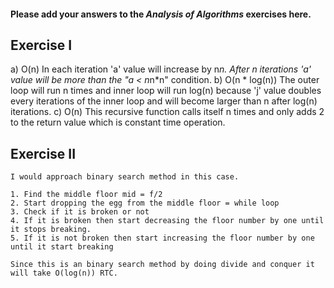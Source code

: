 #### Please add your answers to the ***Analysis of  Algorithms*** exercises here.

## Exercise I

a) O(n)
    In each iteration 'a' value will increase by n*n. After n iterations 'a' value will be more than the "a < n*n*n" condition.
b) O(n * log(n))
    The outer loop will run n times and inner loop will run log(n) because 'j' value doubles every iterations of the inner loop and will become larger than n after log(n) iterations.
c) O(n) 
    This recursive function calls itself n times and only adds 2 to the return value which is constant time operation.

## Exercise II


    I would approach binary search method in this case.

    1. Find the middle floor mid = f/2
    2. Start dropping the egg from the middle floor = while loop
    3. Check if it is broken or not
    4. If it is broken then start decreasing the floor number by one until it stops breaking.
    5. If it is not broken then start increasing the floor number by one until it start breaking
   
    Since this is an binary search method by doing divide and conquer it will take O(log(n)) RTC.
    